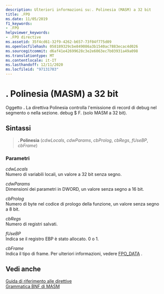 ```yaml
---
description: Ulteriori informazioni su:. Polinesia (MASM) a 32 bit
title: .FPO
ms.date: 11/05/2019
f1_keywords:
- .FPO
helpviewer_keywords:
- .FPO directive
ms.assetid: 35f4cd61-32f9-4262-b657-73f04f775d09
ms.openlocfilehash: 058189329cbe849086a3b1540ac7883ecac4d026
ms.sourcegitcommit: d6af41e42699628c3e2e6063ec7b03931a49a098
ms.translationtype: MT
ms.contentlocale: it-IT
ms.lasthandoff: 12/11/2020
ms.locfileid: "97131703"
---
```

# <a name="fpo-32-bit-masm"></a>. Polinesia (MASM) a 32 bit

Oggetto **.** La direttiva Polinesia controlla l'emissione di record di debug nel segmento o nella sezione. debug $ F. (solo MASM a 32 bit).

## <a name="syntax"></a>Sintassi

> **. Polinesia** (*cdwLocals*, *cdwParams*, *cbProlog*, *cbRegs*, *fUseBP*, *cbFrame*)

### <a name="parameters"></a>Parametri

*cdwLocals*\
Numero di variabili locali, un valore a 32 bit senza segno.

*cdwParams*\
Dimensioni dei parametri in DWORD, un valore senza segno a 16 bit.

*cbProlog*\
Numero di byte nel codice di prologo della funzione, un valore senza segno a 8 bit.

*cbRegs*\
Numero di registri salvati.

*fUseBP*\
Indica se il registro EBP è stato allocato. 0 o 1.

*cbFrame*\
Indica il tipo di frame.  Per ulteriori informazioni, vedere [FPO_DATA](/windows/win32/api/winnt/ns-winnt-fpo_data) .

## <a name="see-also"></a>Vedi anche

[Guida di riferimento alle direttive](directives-reference.md)\
[Grammatica BNF di MASM](masm-bnf-grammar.md)
